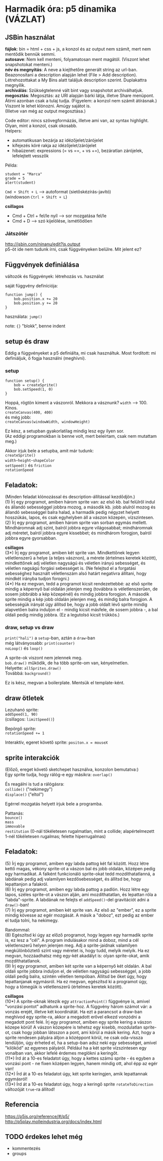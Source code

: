 # Harmadik óra: p5 dinamika (VÁZLAT)

## JSBin használat
__fájlok__: bin = html + css + js, a konzol és az output nem számít, mert nem mentődik bennük semmi.  
__autosave__: Nem kell menteni, folyamatosan ment magától. (Viszont lehet snapshotokat menteni.)  
__név és megnyitás__: A neve a kiejthetőre generált string az url-ban. Beazonosítani a description alapján lehet (File > Add description).  
Létrehozottakat a My Bins alatt találjuk description szerint. Duplakattra megnyílik.  
__archiválás__: Szükségtelenné vált bint vagy snapshotot archiválhatjuk.  
__megosztás__: Megosztás: az URl alapján bárki látja, illetve Share menüpont. Átírni azonban csak a tulaj tudja. (Figyelem: a konzol nem számít átírásnak.) Viszont le lehet klónozni. Amúgy sajátot is.  
(Illetve van még az output megosztása.)  

Code editor: nincs szövegformázás, illetve ami van, az syntax highlight.  
Olyan, mint a konzol, csak okosabb.  
Helpers:  
- automatikusan bezárja az idézőjelet/zárójelet  
- kifejezés köré rakja az idézőjelet/zárójelet  
- hibaüzenet: expressions (= vs ==, + vs +=), bezáratlan zárójelek, lefelejtett vesszők  

Példa:  
```
student = "Marca"  
grade = 5
alert(student)
```

`Cmd + Shift + L` --> autoformat (sietőskézírás-javító)  
(windowson `Ctrl + Shift + L`)  

__csillagos__  
- Cmd + Ctrl + fel/le nyíl --> sor mozgatása fel/le  
- Cmd + D --> szó kijelölése, ismétlődően  

### Játszótér
http://jsbin.com/ninanu/edit?js,output  
p5-öt ide nem tudunk írni, csak függvényeken belülre. Mit jelent ez?  

## Függvények definiálása

változók és függvények: létrehozás vs. használat  

saját függvény definíciója:  
```
function jump() {
	bob.position.x += 20
	bob.position.y += 20
}
```
használata:  `jump()`  

note: `{}` "blokk", benne indent  

## setup és draw

Eddig a függvényeket a p5 definiálta, mi csak használtuk. Most fordított: mi definiáljuk, ő fogja használni (meghívni).  

### setup

```
function setup() {
	bob = createSprite()
	bob.setSpeed(1, 0)
}
```

Hoppá, rögtön kiment a vászonról. Mekkora a vásznunk? `width` --> 100. Kínos.  
`createCanvas(400, 400)`  
és még jobb:  
`createCanvas(windowWidth, windowHeight)`  

Ez kész, a setupban gyakorlatilag mindig lesz egy ilyen sor.  
(Az eddigi programokban is benne volt, mert beleírtam, csak nem mutattam meg.)  

Akkor írjuk bele a setupba, amit már tudunk:  
`createSprite()`  
`width`-`height`-`shapeColor`  
`setSpeed()` és `friction`  
`rotationSpeed`  

## Feladatok:  
(Minden feladat klónozással és description-állítással kezdődjön.)  
(1) Írj egy programot, amiben három sprite van: az első kb. bal felülről indul és állandó sebességgel jobbra mozog, a második kb. jobb alulról mozog és állandó sebességgel balra halad, a harmadik pedig négyzet helyett hosszúkás, lapos, és csak egyhelyben áll a vászon közepén, vízszintesen.  
(2) Írj egy programot, amiben három sprite van sorban egymás mellett. Mindháromnak adj színt, balról jobbra egyre világosabbat; mindháromnak adj méretet, balról jobbra egyre kissebbet; és mindhárom forogjon, balról jobbra egyre gyorsabban.  

__csillagos__  
(3\*) Írj egy programot, amiben két sprite van. Mindkettőnek legyen véletlenszerű a helye (a teljes vásznon), a mérete (értelmes keretek között), mindkettőnek adj véletlen nagyságú és véletlen irányú sebességet, és véletlen nagságú forgási sebességet is. (Ne felejtsd el a forgatási sebességhez használt véletlenszám alsó határt negatívra állítani, hogy mindkét irányba tudjon forogni.)  
(4\*) Ha ez megvan, tedd a programot kicsit rendezettebbé: az első sprite mindig a képernyő bal oldalán jelenjen meg (továbbra is véletlenszerűen, de sosem jobbrább a kép közepénél) és mindig jobbra forogjon. A második sprite mindig a kép jobb oldalán jelenjen meg, és mindig balra forogjon. A sebességük irányát úgy állítsd be, hogy a jobb oldalt lévő sprite mindig alapvetően balra induljon el - mindig kicsit másfele, de sosem jobbra -, a bal oldali pedig mindig jobbra. (Ez a legutolsó kicsit trükkös.)  

### draw, setup vs draw

`print("hali")`  a `setup`-ban, aztán a `draw`-ban  
még látványosabb: `print(counter)`   
`noLoop()` és `loop()`  

A sprite-ok viszont nem jelennek meg.  
`bob.draw()` működik, de ha több sprite-om van, kényelmetlen.  
Helyette: `allSprites.draw()`  
Továbbá: `background()`  

Ez is kész, megvan a boilerplate. Mentsük el template-ként.  

## draw ötletek

Lezuhanó sprite:  
`addSpeed(1, 90)`  
(csillagos: `limitSpeed()`)  

Bepörgő sprite:  
`rotationSpeed += 1`  

Interaktív, egeret követő sprite:
`positon.x = mouseX`  

## sprite interakciók
(Előző, ereget követő sketchepet használva, konzolon bemutatva:)  
Egy sprite tudja, hogy rálóg-e egy másikra: `overlap()`  

És reagálni is tud a rálógásra:  
`collide()` ("nekimegy")  
`displace()` ("eltol")  

Egérrel mozgatás helyett írjuk bele a programba.  

Pattanás:  
`bounce()`  
`mass`  
`immovable`  
`restitution` (0-nál tökéletesen rugalmatlan, mint a collide; alapértelmezett 1-nél tökéletesen rugalmas; felette hiperrugalmas)  

## Feladatok:
(5) Írj egy programot, amiben egy labda pattog két fal között. Hozz létre kettő magas, vékony sprite-ot a vászon bal és jobb oldalán, középen pedig egy harmadikat. A falként funkcionáló sprite-okat tedd mozdíthatatlanná, a labdának pedig adj valamilyen kezdősebességet, és állítsd be, hogy lepattanjon a falakról.  
(6) Írj egy programot, amiben egy labda pattog a padlón. Hozz létre egy lapos, széles sprite-ot a vászon alján, ami mozdíthatatlan, és lepattan róla a "labda"-sprite. A labdának ne felejts el `addSpeed()`-del gravitációt adni a `draw()`-ban!  
(7) Írj egy programot, amiben két sprite van. Az első az "ember", ez a sprite mindig kövesse az egér mozgását. A másik a "doboz", ezt pedig az ember el tudja tolni, ha nekimegy.  

Randommal:  
(8) Egészítsd ki úgy az előző programot, hogy legyen egy harmadik sprite is, ez lesz a "cél". A program indulásakor mind a doboz, mind a cél véletlenszerű helyen jelenjen meg. Adj a sprite-jaidnak valamilyen megkülönböztető színt vagy méretet is, hogy tudd, melyik melyik. Ha ez megvan, hozzáadhatsz még egy-két akadályt is: olyan sprite-okat, amik mozdíthatatlanok.  
(9) Írj egy programot, amiben két sprite van a képernyő két oldalán. A bal oldali sprite jobbra induljon el, de véletlen nagyságú sebességgel, a jobb oldali pedig balra, szintén véletlen tempóban. Állítsd be őket úgy, hogy lepattanjanak egymásról. Ha ez megvan, egészítsd ki a programot úgy, hogy a tömegük is véletlenszerű (értelmes keretek között).  

__csillagos__  
(10\*) A sprite-oknak létezik egy `attractionPoint()` függvénye is, amivel "vonzási pontot" adhatunk a sprite-hoz. A függvény három számot vár: a vonzás erejét, illetve két koordinátát. Ha ezt a parancsot a draw-ban meghívod egy sprite-ra, akkor a megadott erővel elkezd vonzódni a megadott pont felé. Írj egy programot, amiben egy sprite kering a vászon közepe körül! A vászon közepére is tehetsz egy kisebb, mozdulatlan sprite-ot, csak hogy jobban látsszon a pont, ami körül a másik kering. Azt, hogy a sprite rendesen pályára álljon a középpont körül, ne csak oda-vissza lendüljön, úgy érheted el, ha a setup-ban adsz neki egy sebességet, amivel "kilököd" az egyenes pályáról. Például ha a két sprite vízszintesen egy vonalban van, akkor lefelé érdemes meglökni a keringőt.  
(11\*) Írd át a 10-es feladatot úgy, hogy a kettes számú sprite - és egyben a vonzási pont - ne fixen középen legyen, hanem mindig ott, ahol épp az egér van!  
(12\*) Írd át a 10-es feladatot úgy, két sprite keringjen, amik lepattannak egymásról!  
(13\*) Írd át a 10-es feladatot úgy, hogy a keringő sprite `rotateToDirection` változóját `true`-ra állítod!  

## Referencia
https://p5js.org/reference/#/p5/  
http://p5play.molleindustria.org/docs/index.html  

## TODO érdekes lehet még
- kommentezés  
- groups  
